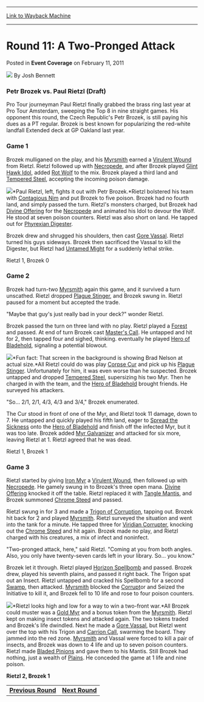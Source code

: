 
---
[Link to Wayback Machine](https://web.archive.org/web/20171029123739/https://magic.wizards.com/en/articles/archive/event-coverage/round-11-two-pronged-attack-2011-02-11-0)

[_metadata_:author]:- "Josh Bennett"
[_metadata_:description]:- "Petr Brozek vs. Paul Rietzl (Draft)Pro Tour journeyman Paul Rietzl finally grabbed the brass ring last year at Pro Tour Amsterdam, sweeping the Top 8 in nine straight games. His opponent this round, the Czech Republic's Petr Brozek, is still paying his dues as a PT regular. Brozek is best known for popularizing the red-white landfall Extended deck at GP Oakland last year."
[_metadata_:generator]:- "Drupal 7 (http://drupal.org)"
[_metadata_:node]:- "508576"
[_metadata_:publish_date]:- "2011-02-11"
[_metadata_:source]:- "div-main-content"
[_metadata_:title]:- "Round 11: A Two-Pronged Attack"
[_metadata_:wayback_capture_timestamp]:- "2017-10-29 12:37:39"
[_metadata_:wayback_raw_url]:- "https://web.archive.org/web/20171029123739id_/https://magic.wizards.com/en/articles/archive/event-coverage/round-11-two-pronged-attack-2011-02-11-0"
[_metadata_:wayback_url]:- "https://magic.wizards.com/en/articles/archive/event-coverage/round-11-two-pronged-attack-2011-02-11-0"
---


Round 11: A Two-Pronged Attack
==============================



 Posted in **Event Coverage**
 on February 11, 2011 






![](https://media.magic.wizards.com/styles/auth_small/public/images/person/authorpic_joshbennett.jpg)
By Josh Bennett











### Petr Brozek vs. Paul Rietzl (Draft)

Pro Tour journeyman Paul Rietzl finally grabbed the brass ring last year at Pro Tour Amsterdam, sweeping the Top 8 in nine straight games. His opponent this round, the Czech Republic's Petr Brozek, is still paying his dues as a PT regular. Brozek is best known for popularizing the red-white landfall Extended deck at GP Oakland last year.

### Game 1

Brozek mulliganed on the play, and his [Myrsmith](http://gatherer.wizards.com/Pages/Card/Details.aspx?name=Myrsmith) earned a [Virulent Wound](http://gatherer.wizards.com/Pages/Card/Details.aspx?name=Virulent+Wound) from Rietzl. Rietzl followed up with [Necropede](http://gatherer.wizards.com/Pages/Card/Details.aspx?name=Necropede), and after Brozek played [Glint Hawk Idol](http://gatherer.wizards.com/Pages/Card/Details.aspx?name=Glint+Hawk+Idol), added [Rot Wolf](http://gatherer.wizards.com/Pages/Card/Details.aspx?name=Rot+Wolf) to the mix. Brozek played a third land and [Tempered Steel](http://gatherer.wizards.com/Pages/Card/Details.aspx?name=Tempered+Steel), accepting the incoming poison damage.

![](https://media.magic.wizards.com/image_legacy_migration/mtg/images/daily/events/ptpar11/r11_brozek_rietzl.jpg)*Paul Rietzl, left, fights it out with Petr Brozek.*Rietzl bolstered his team with [Contagious Nim](http://gatherer.wizards.com/Pages/Card/Details.aspx?name=Contagious+Nim) and put Brozek to five poison. Brozek had no fourth land, and simply passed the turn. Rietzl's monsters charged, but Brozek had [Divine Offering](http://gatherer.wizards.com/Pages/Card/Details.aspx?name=Divine+Offering) for the [Necropede](http://gatherer.wizards.com/Pages/Card/Details.aspx?name=Necropede) and animated his Idol to devour the Wolf. He stood at seven poison counters. Rietzl was also short on land. He tapped out for [Phyrexian Digester](http://gatherer.wizards.com/Pages/Card/Details.aspx?name=Phyrexian+Digester).

Brozek drew and shrugged his shoulders, then cast [Gore Vassal](http://gatherer.wizards.com/Pages/Card/Details.aspx?name=Gore+Vassal). Rietzl turned his guys sideways. Brozek then sacrificed the Vassal to kill the Digester, but Rietzl had [Untamed Might](http://gatherer.wizards.com/Pages/Card/Details.aspx?name=Untamed+Might) for a suddenly lethal strike.

Rietzl 1, Brozek 0

### Game 2

Brozek had turn-two [Myrsmith](http://gatherer.wizards.com/Pages/Card/Details.aspx?name=Myrsmith) again this game, and it survived a turn unscathed. Rietzl dropped [Plague Stinger](http://gatherer.wizards.com/Pages/Card/Details.aspx?name=Plague+Stinger), and Brozek swung in. Rietzl paused for a moment but accepted the trade.

"Maybe that guy's just really bad in your deck?" wonder Rietzl.

Brozek passed the turn on three land with no play. Rietzl played a [Forest](http://gatherer.wizards.com/Pages/Card/Details.aspx?name=Forest) and passed. At end of turn Brozek cast [Master's Call](http://gatherer.wizards.com/Pages/Card/Details.aspx?name=Master%27s+Call). He untapped and hit for 2, then tapped four and sighed, thinking. eventually he played [Hero of Bladehold](http://gatherer.wizards.com/Pages/Card/Details.aspx?name=Hero+of+Bladehold), signaling a potential blowout.

![](https://media.magic.wizards.com/image_legacy_migration/mtg/images/daily/events/ptpar11/r11_brozek.jpg)*Fun fact: That screen in the background is showing Brad Nelson at actual size.*All Rietzl could do was play [Corpse Cur](http://gatherer.wizards.com/Pages/Card/Details.aspx?name=Corpse+Cur) and pick up his [Plague Stinger](http://gatherer.wizards.com/Pages/Card/Details.aspx?name=Plague+Stinger). Unfortunately for him, it was even worse than he suspected. Brozek untapped and dropped [Tempered Steel](http://gatherer.wizards.com/Pages/Card/Details.aspx?name=Tempered+Steel), supersizing his two Myr. Then he charged in with the team, and the [Hero of Bladehold](http://gatherer.wizards.com/Pages/Card/Details.aspx?name=Hero+of+Bladehold) brought friends. He surveyed his attackers.

"So... 2/1, 2/1, 4/3, 4/3 and 3/4," Brozek enumerated.

The Cur stood in front of one of the Myr, and Rietzl took 11 damage, down to 7. He untapped and quickly played his fifth land, eager to [Spread the Sickness](http://gatherer.wizards.com/Pages/Card/Details.aspx?name=Spread+the+Sickness) onto the [Hero of Bladehold](http://gatherer.wizards.com/Pages/Card/Details.aspx?name=Hero+of+Bladehold) and finish off the infected Myr, but it was too late. Brozek added [Myr Galvanizer](http://gatherer.wizards.com/Pages/Card/Details.aspx?name=Myr+Galvanizer) and attacked for six more, leaving Rietzl at 1. Rietzl agreed that he was dead.

Rietzl 1, Brozek 1

### Game 3

Rietzl started by giving [Iron Myr](http://gatherer.wizards.com/Pages/Card/Details.aspx?name=Iron+Myr) a [Virulent Wound](http://gatherer.wizards.com/Pages/Card/Details.aspx?name=Virulent+Wound), then followed up with [Necropede](http://gatherer.wizards.com/Pages/Card/Details.aspx?name=Necropede). He gamely swung in to Brozek's three open mana. [Divine Offering](http://gatherer.wizards.com/Pages/Card/Details.aspx?name=Divine+Offering) knocked it off the table. Rietzl replaced it with [Tangle Mantis](http://gatherer.wizards.com/Pages/Card/Details.aspx?name=Tangle+Mantis), and Brozek summoned [Chrome Steed](http://gatherer.wizards.com/Pages/Card/Details.aspx?name=Chrome+Steed) and passed.

Rietzl swung in for 3 and made a [Trigon of Corruption](http://gatherer.wizards.com/Pages/Card/Details.aspx?name=Trigon+of+Corruption), tapping out. Brozek hit back for 2 and played [Myrsmith](http://gatherer.wizards.com/Pages/Card/Details.aspx?name=Myrsmith). Rietzl surveyed the situation and went into the tank for a minute. He tapped three for [Viridian Corrupter](http://gatherer.wizards.com/Pages/Card/Details.aspx?name=Viridian+Corrupter), knocking out the [Chrome Steed](http://gatherer.wizards.com/Pages/Card/Details.aspx?name=Chrome+Steed) and hit again. Brozek made no play, and Rietzl charged with his creatures, a mix of infect and noninfect.

"Two-pronged attack, here," said Rietzl. "Coming at you from both angles. Also, you only have twenty-seven cards left in your library. So... you know."

Brozek let it through. Rietzl played [Horizon Spellbomb](http://gatherer.wizards.com/Pages/Card/Details.aspx?name=Horizon+Spellbomb) and passed. Brozek drew, played his seventh plains, and passed it right back. The Trigon spat out an Insect. Rietzl untapped and cracked his Spellbomb for a second [Swamp](http://gatherer.wizards.com/Pages/Card/Details.aspx?name=Swamp), then attacked. [Myrsmith](http://gatherer.wizards.com/Pages/Card/Details.aspx?name=Myrsmith) blocked the [Corrupt](http://gatherer.wizards.com/Pages/Card/Details.aspx?name=Corrupt)or and Seized the Initiative to kill it, and Brozek fell to 10 life and rose to four poison counters.

![](https://media.magic.wizards.com/image_legacy_migration/mtg/images/daily/events/ptpar11/r11_rietzl.jpg)*Rietzl looks high and low for a way to win a two-front war.*All Brozek could muster was a [Gold Myr](http://gatherer.wizards.com/Pages/Card/Details.aspx?name=Gold+Myr) and a bonus token from the [Myrsmith](http://gatherer.wizards.com/Pages/Card/Details.aspx?name=Myrsmith). Rietzl kept on making insect tokens and attacked again. The two tokens traded and Brozek's life dwindled. Next he made a [Gore Vassal](http://gatherer.wizards.com/Pages/Card/Details.aspx?name=Gore+Vassal), but Rietzl went over the top with his Trigon and [Carrion Call](http://gatherer.wizards.com/Pages/Card/Details.aspx?name=Carrion+Call), swarming the board. They jammed into the red zone. [Myrsmith](http://gatherer.wizards.com/Pages/Card/Details.aspx?name=Myrsmith) and Vassal were forced to kill a pair of insects, and Brozek was down to 4 life and up to seven poison counters. Rietzl made [Bladed Pinions](http://gatherer.wizards.com/Pages/Card/Details.aspx?name=Bladed+Pinions) and gave them to his Mantis. Still Brozek had nothing, just a wealth of [Plains](http://gatherer.wizards.com/Pages/Card/Details.aspx?name=Plains). He conceded the game at 1 life and nine poison.

**Rietzl 2, Brozek 1**



|  |  |
| --- | --- |
| [**Previous Round**](/en/articles/archive/event-coverage/round-10-%E2%80%9Cgruesome-encores%E2%80%9D-2011-02-10-0) | [**Next Round**](http://archive.wizards.com/Magic/Magazine/Article.aspx?x=mtg/daily/eventcoverage/ptpar11/fm12) |







